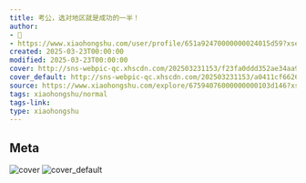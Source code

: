 ```yaml
---
title: 考公，选对地区就是成功的一半！
author:
- 🍅
- https://www.xiaohongshu.com/user/profile/651a92470000000024015d59?xsec_token=undefined
created: 2025-03-23T00:00:00
modified: 2025-03-23T00:00:00
cover: http://sns-webpic-qc.xhscdn.com/202503231153/f23fa0ddd352ae34aa9de45790d03c6a/1040g2sg31b8rbju47o705p8qi93p2naplp3vjfg!nc_n_webp_prv_1
cover_default: http://sns-webpic-qc.xhscdn.com/202503231153/a0411cf66260b3a83fce573d2c42172c/1040g2sg31b8rbju47o705p8qi93p2naplp3vjfg!nc_n_webp_mw_1
source: https://www.xiaohongshu.com/explore/67594076000000000103d146?xsec_token=ABY1Ow8BAeT-C827MG4Li4JU-EqTV5_ErKk4irtGY5Iww=
tags: xiaohongshu/normal
tags-link:
type: xiaohongshu
---
```


## Meta

![cover](http://sns-webpic-qc.xhscdn.com/202503231153/f23fa0ddd352ae34aa9de45790d03c6a/1040g2sg31b8rbju47o705p8qi93p2naplp3vjfg!nc_n_webp_prv_1)
![cover_default](http://sns-webpic-qc.xhscdn.com/202503231153/a0411cf66260b3a83fce573d2c42172c/1040g2sg31b8rbju47o705p8qi93p2naplp3vjfg!nc_n_webp_mw_1)
